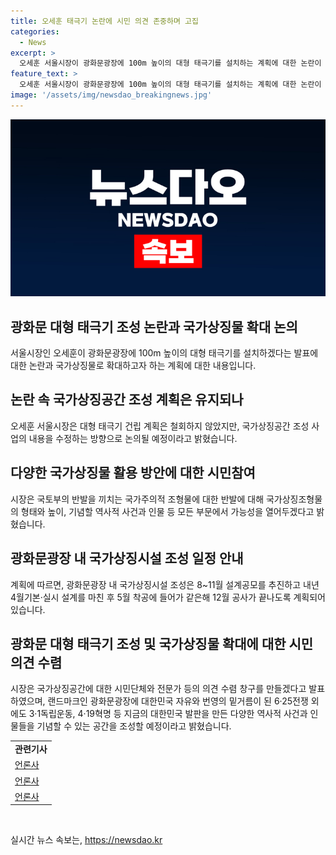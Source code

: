 ```yaml
---
title: 오세훈 태극기 논란에 시민 의견 존중하며 고집
categories:
  - News
excerpt: >
  오세훈 서울시장이 광화문광장에 100m 높이의 대형 태극기를 설치하는 계획에 대한 논란이 계속되는 가운데, 시장은 태극기 설치를 철회하지는 않고 국가상징공간 조성 계획을 수정할 예정이라 밝혔다. 국가상징물로 태극기 외에도 무궁화꽃 등을 활용할 수 있다는 입장을 전하며, 국민의 다양한 의견을 수렴하여 국가상징공간을 의미 있는 장소로 조성할 것이라고 강조했다. 디자인 및 규모는 향후 자문기구와 협의를 통해 결정될 예정이다. 
feature_text: >
  오세훈 서울시장이 광화문광장에 100m 높이의 대형 태극기를 설치하는 계획에 대한 논란이 계속되는 가운데, 시장은 태극기 설치를 철회하지는 않고 국가상징공간 조성 계획을 수정할 예정이라 밝혔다. 국가상징물로 태극기 외에도 무궁화꽃 등을 활용할 수 있다는 입장을 전하며, 국민의 다양한 의견을 수렴하여 국가상징공간을 의미 있는 장소로 조성할 것이라고 강조했다. 디자인 및 규모는 향후 자문기구와 협의를 통해 결정될 예정이다. 
image: '/assets/img/newsdao_breakingnews.jpg'
---
```


<p><img src="/assets/img/newsdao_breakingnews.jpg" alt="ontimetimes 속보" /></p>

<h2 data-ke-size="size26"><b>광화문 대형 태극기 조성 논란과 국가상징물 확대 논의</b></h2>

<p data-ke-size="size16">서울시장인 오세훈이 광화문광장에 100m 높이의 대형 태극기를 설치하겠다는 발표에 대한 논란과 국가상징물로 확대하고자 하는 계획에 대한 내용입니다.</p>

<h2 data-ke-size="size26"><b>논란 속 국가상징공간 조성 계획은 유지되나</b></h2>

<p data-ke-size="size16">오세훈 서울시장은 대형 태극기 건립 계획은 철회하지 않았지만, 국가상징공간 조성 사업의 내용을 수정하는 방향으로 논의될 예정이라고 밝혔습니다.</p>

<h2 data-ke-size="size26"><b>다양한 국가상징물 활용 방안에 대한 시민참여</b></h2>

<p data-ke-size="size16">시장은 국토부의 반발을 끼치는 국가주의적 조형물에 대한 반발에 대해 국가상징조형물의 형태와 높이, 기념할 역사적 사건과 인물 등 모든 부문에서 가능성을 열어두겠다고 밝혔습니다.</p>

<h2 data-ke-size="size26"><b>광화문광장 내 국가상징시설 조성 일정 안내</b></h2>

<p data-ke-size="size16">계획에 따르면, 광화문광장 내 국가상징시설 조성은 8~11월 설계공모를 추진하고 내년 4월기본·실시 설계를 마친 후 5월 착공에 들어가 같은해 12월 공사가 끝나도록 계획되어 있습니다.</p>

<h2 data-ke-size="size26"><b>광화문 대형 태극기 조성 및 국가상징물 확대에 대한 시민 의견 수렴</b></h2>

<p data-ke-size="size16">시장은 국가상징공간에 대한 시민단체와 전문가 등의 의견 수렴 창구를 만들겠다고 발표하였으며, 랜드마크인 광화문광장에 대한민국 자유와 번영의 밑거름이 된 6·25전쟁 외에도 3·1독립운동, 4·19혁명 등 지금의 대한민국 발판을 만든 다양한 역사적 사건과 인물들을 기념할 수 있는 공간을 조성할 예정이라고 밝혔습니다.</p>

<table>
  <tr>
    <td style="text-align: center; height: 17px;"><b>관련기사</b></td>
  </tr>
  <tr>
    <td><a href='링크'>언론사</a></td>
  </tr>
  <tr>
    <td><a href='링크'>언론사</a></td>
  </tr>
  <tr>
    <td><a href='링크'>언론사</a></td>
  </tr>
</table>

<p data-ke-size="size16">&nbsp;</p>
실시간 뉴스 속보는, <a href="https://newsdao.kr" rel="dofollow">https://newsdao.kr</a>


